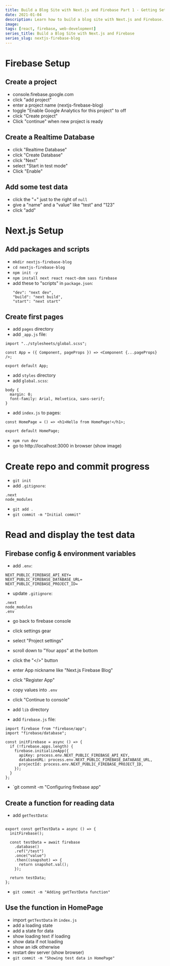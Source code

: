 ```yaml
---
title: Build a Blog Site with Next.js and Firebase Part 1 - Getting Set Up
date: 2021-01-04
description: Learn how to build a blog site with Next.js and Firebase.
image: 
tags: [react, firebase, web-development]
series_title: Build a Blog Site with Next.js and Firebase
series_slug: nextjs-firebase-blog
---
```


# Firebase Setup

## Create a project

- console.firebase.google.com
- click "add project"
- enter a project name (nextjs-firebase-blog)
- toggle "Enable Google Analytics for this project" to off
- click "Create project"
- Click "continue" when new project is ready

## Create a Realtime Database

- click "Realtime Database"
- click "Create Database"
- click "Next"
- select "Start in test mode"
- Click "Enable"

## Add some test data

- click the "+" just to the right of `null`
- give a "name" and a "value" like "test" and "123"
- click "add"

# Next.js Setup

## Add packages and scripts

- `mkdir nextjs-firebase-blog`
- `cd nextjs-firebase-blog`
- `npm init -y`
- `npm install next react react-dom sass firebase`
- add these to "scripts" in `package.json`:
    ```
    "dev": "next dev",
    "build": "next build",
    "start": "next start"
    ```

## Create first pages

- add `pages` directory
- add `_app.js` file:

```
import "../stylesheets/global.scss";

const App = ({ Component, pageProps }) => <Component {...pageProps} />;

export default App;
```

- add `styles` directory
- add `global.scss`:

```
body {
  margin: 0;
  font-family: Arial, Helvetica, sans-serif;
}
```

- add `index.js` to pages:

```
const HomePage = () => <h1>Hello from HomePage!</h1>;

export default HomePage;
```

- `npm run dev`
- go to http://localhost:3000 in browser (show image)

# Create repo and commit progress

- `git init`
- add `.gitignore`:

```
.next
node_modules
```

- `git add .`
- `git commit -m "Initial commit"`

# Read and display the test data

## Firebase config & environment variables

- add `.env`:

```
NEXT_PUBLIC_FIREBASE_API_KEY=
NEXT_PUBLIC_FIREBASE_DATABASE_URL=
NEXT_PUBLIC_FIREBASE_PROJECT_ID=
```

- update `.gitignore`:

```
.next
node_modules
.env
```

- go back to firebase console
- click settings gear
- select "Project settings"
- scroll down to "Your apps" at the bottom
- click the "</>" button
- enter App nickname like "Next.js Firebase Blog"
- click "Register App"
- copy values into `.env`
- click "Continue to console"

- add `lib` directory
- add `firebase.js` file:

```
import firebase from "firebase/app";
import "firebase/database";

const initFirebase = async () => {
  if (!firebase.apps.length) {
    firebase.initializeApp({
      apiKey: process.env.NEXT_PUBLIC_FIREBASE_API_KEY,
      databaseURL: process.env.NEXT_PUBLIC_FIREBASE_DATABASE_URL,
      projectId: process.env.NEXT_PUBLIC_FIREBASE_PROJECT_ID,
    });
  }
};
```

- `git commit -m "Configuring firebase app"

## Create a function for reading data

- add `getTestData`:

```

export const getTestData = async () => {
  initFirebase();

  const testData = await firebase
    .database()
    .ref("/test")
    .once("value")
    .then((snapshot) => {
      return snapshot.val();
    });

  return testData;
};
```

- `git commit -m "Adding getTestData function"`

## Use the function in HomePage

- import `getTestData` in `index.js`
- add a loading state
- add a state for data
- show loading text if loading
- show data if not loading
- show an idk otherwise
- restart dev server (show browser)
- `git commit -m "Showing test data in HomePage"`
